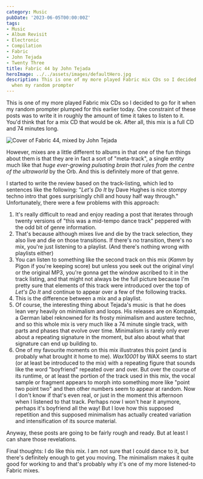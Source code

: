 ```yaml
---
category: Music
pubDate: '2023-06-05T00:00:00Z'
tags:
- Music
- Album Revisit
- Electronic
- Compilation
- Fabric
- John Tejada
- Twenty Three
title: Fabric 44 by John Tejada
heroImage: ../../assets/images/defaultHero.jpg
description: This is one of my more played Fabric mix CDs so I decided to go for it
  when my random prompter
---
```

This is one of my more played Fabric mix CDs so I decided to go for it when my random prompter plumped for this earlier today. One constraint of these posts was to write it in roughly the amount of time it takes to listen to it. You'd think that for a mix CD that would be ok. After all, this mix is a full CD and 74 minutes long.

![Cover of Fabric 44, mixed by John Tejada](../../assets/images/album-revisits/john-tejada-fabric-44.jpg)

However, mixes are a little different to albums in that one of the fun things about them is that they are in fact a sort of "meta-track", a single entity much like that  _huge ever-growing pulsating brain that rules from the centre of the ultraworld_ by the Orb. And this is definitely more of that genre.

I started to write the review based on the track-listing, which led to sentences like the following: "_Let's Do It_ by Dave Hughes is nice stompy techno intro that goes surprisingly chill and housy half way through." Unfortunately, there were a few problems with this approach:

1. It's really difficult to read and enjoy reading a post that iterates through twenty versions of "this was a mid-tempo dance track" peppered with the odd bit of genre information.
2. That's because although mixes live and die by the track selection, they also live and die on those transitions. If there's no transition, there's no mix, you're just listening to a playlist. (And there's nothing wrong with playlists either)
3. You can listen to something like the second track on this mix (_Kamm_ by Pigon if you're keeping score) but unless you seek out the original vinyl or the original MP3, you're gonna get the window ascribed to it in the track listing, and that might not always be the full picture because I'm pretty sure that elements of this track were introduced over the top of _Let's Do It_ and continue to appear over a few of the following tracks. 
4. This is the difference between a mix and a playlist. 
5. Of course, the interesting thing about Tejada's music is that he does lean very heavily on minimalism and loops. His releases are on Kompakt, a German label reknowned for its frosty minimalism and austere techno, and so this whole mix is very much like a 74 minute single track, with parts and phases that evolve over time. Minimalism is rarely only ever about a repeating signature in the moment, but also about what that signature can end up building to. 
6. One of my favourite moments on this mix illustrates this point (and is probably what brought it home to me). _Wax10001_ by WAX seems to start (or at least be introduced to the mix) with a repeating figure that sounds like the word "boyfriend" repeated over and over. But over the course of its runtime, or at least the portion of the track used in this mix, the vocal sample or fragment appears to morph into something more like "point two point two" and then other numbers seem to appear at random. Now I don't know if that's even real, or just in the moment this afternoon when I listened to that track. Perhaps now I won't hear it anymore, perhaps it's boyfriend all the way! But I love how this supposed repetition and this supposed minimalism has actually created variation and intensification of its source material.

Anyway, these posts are going to be fairly rough and ready. But at least I can share those revelations. 

Final thoughts: I do like this mix. I am not sure that I could dance to it, but there's definitely enough to get you moving. The minimalism makes it quite good for working to and that's probably why it's one of my more listened-to Fabric mixes.